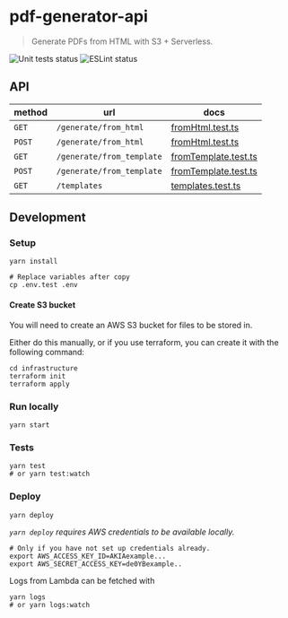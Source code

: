 # pdf-generator-api

> Generate PDFs from HTML with S3 + Serverless.

![Unit tests status](https://github.com/tomfa/pdf-generator-api/actions/workflows/tests.yml/badge.svg)
![ESLint status](https://github.com/tomfa/pdf-generator-api/actions/workflows/lint.yml/badge.svg)

## API

| method | url                       | docs                                                                                                                       |
| ------ | ------------------------- | -------------------------------------------------------------------------------------------------------------------------- |
| `GET`  | `/generate/from_html`     | [fromHtml.test.ts](https://github.com/tomfa/pdf-generator-api/blob/master/src/endpoints/generate/fromHtml.test.ts)         |
| `POST` | `/generate/from_html`     | [fromHtml.test.ts](https://github.com/tomfa/pdf-generator-api/blob/master/src/endpoints/generate/fromHtml.test.ts)         |
| `GET`  | `/generate/from_template` | [fromTemplate.test.ts](https://github.com/tomfa/pdf-generator-api/blob/master/src/endpoints/generate/fromTemplate.test.ts) |
| `POST` | `/generate/from_template` | [fromTemplate.test.ts](https://github.com/tomfa/pdf-generator-api/blob/master/src/endpoints/generate/fromTemplate.test.ts) |
| `GET` | `/templates` | [templates.test.ts](https://github.com/tomfa/pdf-generator-api/blob/master/src/endpoints/templates/listTemplates.test.ts) |

## Development

### Setup

```
yarn install

# Replace variables after copy
cp .env.test .env
```

#### Create S3 bucket

You will need to create an AWS S3 bucket for files to be stored in.

Either do this manually, or if you use terraform, you can create it with the following command:

```
cd infrastructure
terraform init
terraform apply
```

### Run locally

```
yarn start
```

### Tests

```
yarn test
# or yarn test:watch
```

### Deploy

```
yarn deploy
```

_`yarn deploy` requires AWS credentials to be available locally._

```
# Only if you have not set up credentials already.
export AWS_ACCESS_KEY_ID=AKIAexample...
export AWS_SECRET_ACCESS_KEY=de0YBexample..
```

Logs from Lambda can be fetched with

```
yarn logs
# or yarn logs:watch
```
